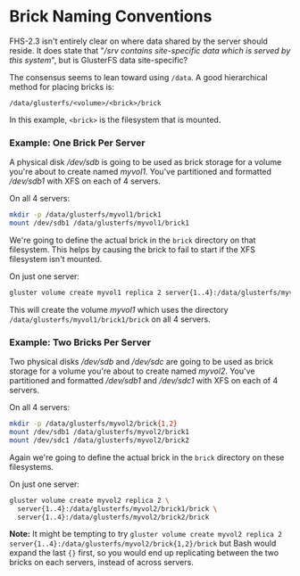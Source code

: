 # Brick Naming Conventions

FHS-2.3 isn't entirely clear on where data shared by the server should reside. It does state that "_/srv contains site-specific data which is served by this system_", but is GlusterFS data site-specific?

The consensus seems to lean toward using `/data`. A good hierarchical method for placing bricks is:

```
/data/glusterfs/<volume>/<brick>/brick
```

In this example, `<brick>` is the filesystem that is mounted.

### Example: One Brick Per Server

A physical disk */dev/sdb* is going to be used as brick storage for a volume you're about to create named *myvol1*. You've partitioned and formatted */dev/sdb1* with XFS on each of 4 servers.

On all 4 servers:

```bash
mkdir -p /data/glusterfs/myvol1/brick1
mount /dev/sdb1 /data/glusterfs/myvol1/brick1
```

We're going to define the actual brick in the `brick` directory on that filesystem. This helps by causing the brick to fail to start if the XFS filesystem isn't mounted.

On just one server:

```bash
gluster volume create myvol1 replica 2 server{1..4}:/data/glusterfs/myvol1/brick1/brick
```

This will create the volume *myvol1* which uses the directory `/data/glusterfs/myvol1/brick1/brick` on all 4 servers.

### Example: Two Bricks Per Server

Two physical disks */dev/sdb* and */dev/sdc* are going to be used as brick storage for a volume you're about to create named *myvol2*. You've partitioned and formatted */dev/sdb1* and */dev/sdc1* with XFS on each of 4 servers.

On all 4 servers:

```bash
mkdir -p /data/glusterfs/myvol2/brick{1,2}
mount /dev/sdb1 /data/glusterfs/myvol2/brick1
mount /dev/sdc1 /data/glusterfs/myvol2/brick2
```

Again we're going to define the actual brick in the `brick` directory on these filesystems.

On just one server:

```bash
gluster volume create myvol2 replica 2 \
  server{1..4}:/data/glusterfs/myvol2/brick1/brick \
  server{1..4}:/data/glusterfs/myvol2/brick2/brick
```

**Note:** It might be tempting to try `gluster volume create myvol2 replica 2 server{1..4}:/data/glusterfs/myvol2/brick{1,2}/brick` but Bash would expand the last `{}` first, so you would end up replicating between the two bricks on each servers, instead of across servers.
